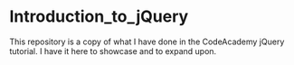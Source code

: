 # Introduction_to_jQuery
This repository is a copy of what I have done in the CodeAcademy jQuery tutorial. I have it here to showcase and to expand upon.
